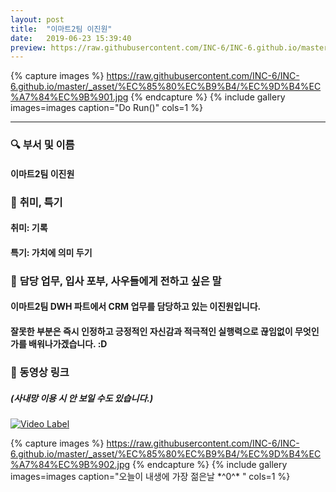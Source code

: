 ```yaml
---
layout: post
title:  "이마트2팀 이진원"
date:   2019-06-23 15:39:40
preview: https://raw.githubusercontent.com/INC-6/INC-6.github.io/master/_asset/%EB%8F%99%EA%B8%B0%EC%82%AC%EC%A7%84/191923.jpg
---
```


{% capture images %}
https://raw.githubusercontent.com/INC-6/INC-6.github.io/master/_asset/%EC%85%80%EC%B9%B4/%EC%9D%B4%EC%A7%84%EC%9B%901.jpg
{% endcapture %}
{% include gallery images=images caption="Do Run()" cols=1 %}

---

### 🔍 **부서 및 이름**
    
#### 이마트2팀 이진원

### 🔔 **취미, 특기**

#### 취미: 기록
    
#### 특기: 가치에 의미 두기

### 🔔 **담당 업무, 입사 포부, 사우들에게 전하고 싶은 말**
 
#### 이마트2팀 DWH 파트에서 CRM 업무를 담당하고 있는 이진원입니다.
    
#### 잘못한 부분은 즉시 인정하고 긍정적인 자신감과 적극적인 실행력으로 끊임없이 무엇인가를 배워나가겠습니다. :D

### 🔗 동영상 링크
##### (사내망 이용 시 안 보일 수도 있습니다.)

[![Video Label](https://img.youtube.com/vi/VMcHRsKUrcI/0.jpg)](https://www.youtube.com/watch?v=VMcHRsKUrcI)

{% capture images %}
https://raw.githubusercontent.com/INC-6/INC-6.github.io/master/_asset/%EC%85%80%EC%B9%B4/%EC%9D%B4%EC%A7%84%EC%9B%902.jpg
{% endcapture %}
{% include gallery images=images caption="오늘이 내생에 가장 젊은날 \*^0^\* " cols=1 %}